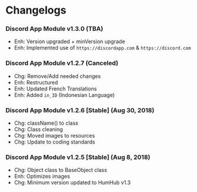 # Changelogs

### Discord App Module v1.3.0 (TBA)
- Enh: Version upgraded + minVersion upgrade
- Enh: Implemented use of `https://discordapp.com` & `https://discord.com`
### Discord App Module v1.2.7 (Canceled)
- Chg: Remove/Add needed changes
- Enh: Restructured
- Enh: Updated French Translations
- Enh: Added `in_ID` (Indonesian Language)

### Discord App Module v1.2.6 [Stable] (Aug 30, 2018)
- Chg: className() to class
- Chg: Class cleaning
- Chg: Moved images to resources
- Chg: Update to coding standards

### Discord App Module v1.2.5 [Stable] (Aug 8, 2018)
- Chg: Object class to BaseObject class
- Enh: Optimizes images
- Chg: Minimum version updated to HumHub v1.3
